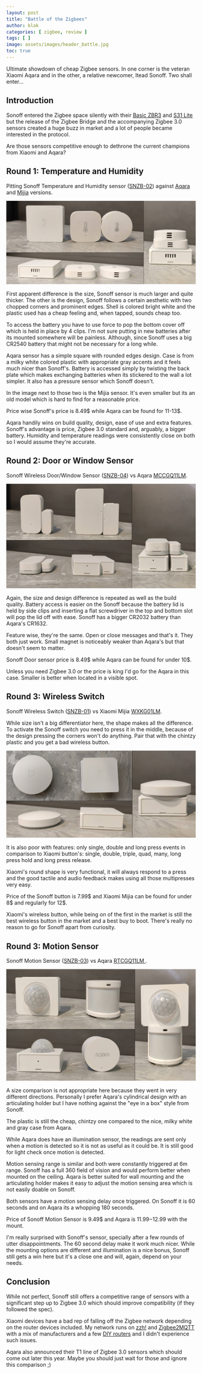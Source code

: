 ```yaml
---
layout: post
title: "Battle of the Zigbees"
author: blak
categories: [ zigbee, review ]
tags: [ ]
image: assets/images/header_battle.jpg
toc: true
---
```


Ultimate showdown of cheap Zigbee sensors. In one corner is the veteran Xiaomi Aqara and in the other, a relative newcomer, Itead Sonoff. Two shall enter...

## Introduction
Sonoff entered the Zigbee space silently with their [Basic ZBR3](https://zigbee.blakadder.com/Sonoff_BASICZBR3.html) and [S31 Lite](https://zigbee.blakadder.com/Sonoff_S31ZB.html) but the release of the Zigbee Bridge and the accompanying Zigbee 3.0 sensors created a huge buzz in market and a lot of people became interested in the protocol. 

Are those sensors competitive enough to dethrone the current champions from Xiaomi and Aqara?

## Round 1: Temperature and Humidity

Pitting Sonoff Temperature and Humidity sensor ([SNZB-02](https://zigbee.blakadder.com/Sonoff_SNZB-02.html)) against [Aqara](https://zigbee.blakadder.com/Xiaomi_WSDCGQ11LM.html) and [Mijia](https://zigbee.blakadder.com/Xiaomi_WSDCGQ01LM.html) versions.

![](/assets/images/battle/th1.jpg)

First apparent difference is the size, Sonoff sensor is much larger and quite thicker. The other is the design, Sonoff follows a certain aesthetic with two chopped corners and prominent edges. Shell is colored bright white and the plastic used has a cheap feeling and, when tapped, sounds cheap too. 

To access the battery you have to use force to pop the bottom cover off which is held in place by 4 clips. I'm not sure putting in new batteries after its mounted somewhere will be painless. Although, since Sonoff uses a big CR2540 battery that might not be necessary for a long while.

Aqara sensor has a simple square with rounded edges design. Case is from a milky white colored plastic with appropriate gray accents and it feels much nicer than Sonoff's. Battery is accessed simply by twisting the back plate which makes exchanging batteries when its stickered to the wall a lot simpler. It also has a pressure sensor which Sonoff doesn't.

In the image next to those two is the Mijia sensor. It's even smaller but its an old model which is hard to find for a reasonable price.

Price wise Sonoff's price is 8.49$ while Aqara can be found for 11-13$.

Aqara handily wins on build quality, design, ease of use and extra features. Sonoff's advantage is price, Zigbee 3.0 standard and, arguably, a bigger battery. Humidity and temperature readings were consistently close on both so I would assume they're accurate. 

## Round 2: Door or Window Sensor

Sonoff Wireless Door/Window Sensor ([SNZB-04](https://zigbee.blakadder.com/Sonoff_SNZB-04.html)) vs Aqara [MCCGQ11LM](https://zigbee.blakadder.com/Xiaomi_MCCGQ11LM.html).

![](/assets/images/battle/dw1.jpg)

Again, the size and design difference is repeated as well as the build quality. Battery access is easier on the Sonoff because the battery lid is held by side clips and inserting a flat screwdriver in the top and bottom slot will pop the lid off with ease. Sonoff has a bigger CR2032 battery than Aqara's CR1632.

Feature wise, they're the same. Open or close messages and that's it. They both just work. Small magnet is noticeably weaker than Aqara's but that doesn't seem to matter.

Sonoff Door sensor price is 8.49$ while Aqara can be found for under 10$.

Unless you need Zigbee 3.0 or the price is king I'd go for the Aqara in this case. Smaller is better when located in a visible spot.

## Round 3: Wireless Switch

Sonoff Wireless Switch ([SNZB-01](https://zigbee.blakadder.com/Sonoff_SNZB-04.html)) vs Xiaomi Mijia [WXKG01LM](https://zigbee.blakadder.com/Xiaomi_WXKG01LM.html).

While size isn't a big differentiator here, the shape makes all the difference. To activate the Sonoff switch you need to press it in the middle, because of the design pressing the corners won't do anything. Pair that with the chintzy plastic and you get a bad wireless button.

![](/assets/images/battle/wb1.jpg)

It is also poor with features: only single, double and long press events in comparison to Xiaomi button's: single, double, triple, quad, many, long press hold and long press release.

Xiaomi's round shape is very functional, it will always respond to a press and the good tactile and audio feedback makes using all those multipresses very easy.

Price of the Sonoff button is 7.99$ and Xiaomi Mijia can be found for under 8$ and regularly for 12$.

Xiaomi's wireless button, while being on of the first in the market is still the best wireless button in the market and a best buy to boot. There's really no reason to go for Sonoff apart from curiosity. 

## Round 3: Motion Sensor

Sonoff Motion Sensor ([SNZB-03](https://zigbee.blakadder.com/Sonoff_SNZB-03.html)) vs Aqara [RTCGQ11LM ](https://zigbee.blakadder.com/Xiaomi_RTCGQ11LM.html).

![](/assets/images/battle/ms1.jpg)

A size comparison is not appropriate here because they went in very different directions. Personally I prefer Aqara's cylindrical design with an articulating holder but I have nothing against the "eye in a box" style from Sonoff.

The plastic is still the cheap, chintzy one compared to the nice, milky white and gray case from Aqara.

While Aqara does have an illumination sensor, the readings are sent only when a motion is detected so it is not as useful as it could be. It is still good for light check once motion is detected. 

Motion sensing range is similar and both were constantly triggered at 6m range. Sonoff has a full 360 field of vision and would perform better when mounted on the ceiling. Aqara is better suited for wall mounting and the articulating holder makes it easy to adjust the motion sensing area which is not easily doable on Sonoff.

Both sensors have a motion sensing delay once triggered. On Sonoff it is 60 seconds and on Aqara its a whopping 180 seconds.

Price of Sonoff Motion Sensor is 9.49$ and Aqara is 11.99$-12.99$ with the mount.

I'm really surprised with Sonoff's sensor, specially after a few rounds of utter disappointments. The 60 second delay make it work much nicer. While the mounting options are different and illumination is a nice bonus, Sonoff still gets a win here but it's a close one and will, again, depend on your needs.

## Conclusion

While not perfect, Sonoff still offers a competitive range of sensors with a significant step up to Zigbee 3.0 which should improve compatibility (if they followed the spec). 

Xiaomi devices have a bad rep of falling off the Zigbee network depending on the router devices included. My network runs on [zzh!](https://zigbee.blakadder.com/Electrolama_zzh.html) and [Zigbee2MQTT](https://www.zigbee2mqtt.io/) with a mix of manufacturers and a few [DIY routers](https://zigbee.blakadder.com/ptvo.router.html) and I didn't experience such issues.

Aqara also announced their T1 line of Zigbee 3.0 sensors which should come out later this year. Maybe you should just wait for those and ignore this comparison ;)
